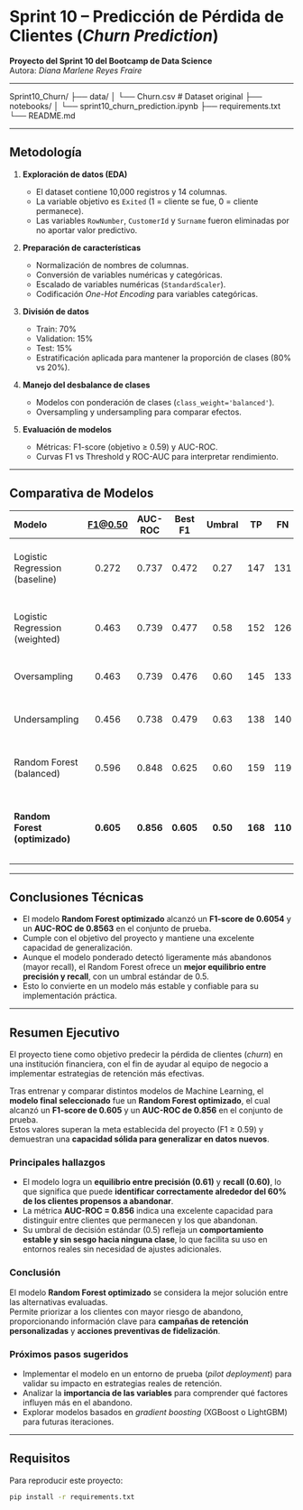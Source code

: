 # Sprint 10 – Predicción de Pérdida de Clientes (*Churn Prediction*)

**Proyecto del Sprint 10 del Bootcamp de Data Science**  
Autora: *Diana Marlene Reyes Fraire*  

---
Sprint10_Churn/
├── data/
│ └── Churn.csv # Dataset original
├── notebooks/
│ └── sprint10_churn_prediction.ipynb
├── requirements.txt
└── README.md

---

## Metodología

1. **Exploración de datos (EDA)**  
   - El dataset contiene 10,000 registros y 14 columnas.  
   - La variable objetivo es `Exited` (1 = cliente se fue, 0 = cliente permanece).  
   - Las variables `RowNumber`, `CustomerId` y `Surname` fueron eliminadas por no aportar valor predictivo.

2. **Preparación de características**
   - Normalización de nombres de columnas.  
   - Conversión de variables numéricas y categóricas.  
   - Escalado de variables numéricas (`StandardScaler`).  
   - Codificación *One-Hot Encoding* para variables categóricas.

3. **División de datos**
   - Train: 70%  
   - Validation: 15%  
   - Test: 15%  
   - Estratificación aplicada para mantener la proporción de clases (80% vs 20%).

4. **Manejo del desbalance de clases**
   - Modelos con ponderación de clases (`class_weight='balanced'`).  
   - Oversampling y undersampling para comparar efectos.

5. **Evaluación de modelos**
   - Métricas: F1-score (objetivo ≥ 0.59) y AUC-ROC.  
   - Curvas F1 vs Threshold y ROC-AUC para interpretar rendimiento.

---

## Comparativa de Modelos

| Modelo | F1@0.50 | AUC-ROC | Best F1 | Umbral | TP | FN | Comentario |
|:--|:--:|:--:|:--:|:--:|:--:|:--:|:--|
| Logistic Regression (baseline) | 0.272 | 0.737 | 0.472 | 0.27 | 147 | 131 | Muy sesgado hacia la clase mayoritaria. |
| Logistic Regression (weighted) | 0.463 | 0.739 | 0.477 | 0.58 | 152 | 126 | Mejor equilibrio; ligera mejora del recall. |
| Oversampling | 0.463 | 0.739 | 0.476 | 0.60 | 145 | 133 | Rendimiento similar al ponderado. |
| Undersampling | 0.456 | 0.738 | 0.479 | 0.63 | 138 | 140 | Reduce sesgo, pero pierde precisión. |
| Random Forest (balanced) | 0.596 | 0.848 | 0.625 | 0.60 | 159 | 119 | Modelo no lineal; gran mejora en F1 y AUC. |
| **Random Forest (optimizado)** | **0.605** | **0.856** | **0.605** | **0.50** | **168** | **110** | ✅ Cumple meta del proyecto (F1 ≥ 0.59) y generaliza mejor. |

---

## Conclusiones Técnicas

- El modelo **Random Forest optimizado** alcanzó un **F1-score de 0.6054** y un **AUC-ROC de 0.8563** en el conjunto de prueba.  
- Cumple con el objetivo del proyecto y mantiene una excelente capacidad de generalización.  
- Aunque el modelo ponderado detectó ligeramente más abandonos (mayor recall), el Random Forest ofrece un **mejor equilibrio entre precisión y recall**, con un umbral estándar de 0.5.  
- Esto lo convierte en un modelo más estable y confiable para su implementación práctica.

---

## Resumen Ejecutivo

El proyecto tiene como objetivo predecir la pérdida de clientes (*churn*) en una institución financiera, con el fin de ayudar al equipo de negocio a implementar estrategias de retención más efectivas.  

Tras entrenar y comparar distintos modelos de Machine Learning, el **modelo final seleccionado** fue un **Random Forest optimizado**, el cual alcanzó un **F1-score de 0.605** y un **AUC-ROC de 0.856** en el conjunto de prueba.  
Estos valores superan la meta establecida del proyecto (F1 ≥ 0.59) y demuestran una **capacidad sólida para generalizar en datos nuevos**.

### Principales hallazgos
- El modelo logra un **equilibrio entre precisión (0.61)** y **recall (0.60)**, lo que significa que puede **identificar correctamente alrededor del 60% de los clientes propensos a abandonar**.  
- La métrica **AUC-ROC = 0.856** indica una excelente capacidad para distinguir entre clientes que permanecen y los que abandonan.  
- Su umbral de decisión estándar (0.5) refleja un **comportamiento estable y sin sesgo hacia ninguna clase**, lo que facilita su uso en entornos reales sin necesidad de ajustes adicionales.

### Conclusión
El modelo **Random Forest optimizado** se considera la mejor solución entre las alternativas evaluadas.  
Permite priorizar a los clientes con mayor riesgo de abandono, proporcionando información clave para **campañas de retención personalizadas** y **acciones preventivas de fidelización**.

### Próximos pasos sugeridos
- Implementar el modelo en un entorno de prueba (*pilot deployment*) para validar su impacto en estrategias reales de retención.  
- Analizar la **importancia de las variables** para comprender qué factores influyen más en el abandono.  
- Explorar modelos basados en *gradient boosting* (XGBoost o LightGBM) para futuras iteraciones.

---

## Requisitos

Para reproducir este proyecto:
```bash
pip install -r requirements.txt
